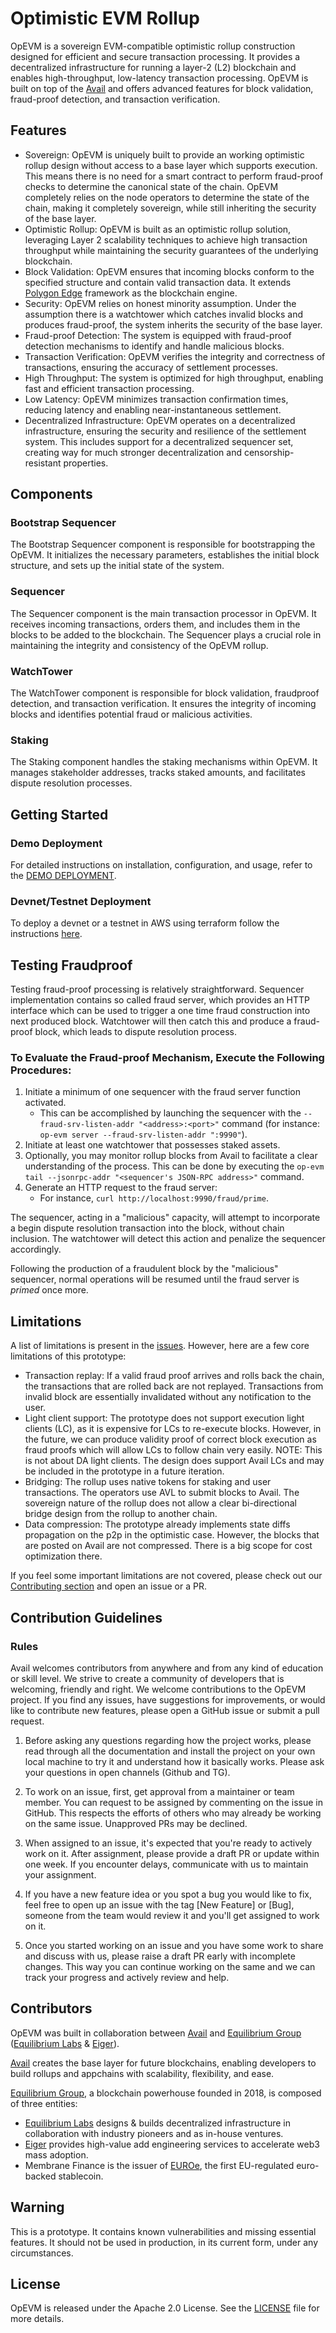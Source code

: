 # Optimistic EVM Rollup

OpEVM is a sovereign EVM-compatible optimistic rollup construction designed for efficient and secure transaction processing. It provides a decentralized infrastructure for running a layer-2 (L2) blockchain and enables high-throughput, low-latency transaction processing. OpEVM is built on top of the [Avail](https://www.availproject.org/) and offers advanced features for block validation, fraud-proof detection, and transaction verification.

## Features

- Sovereign: OpEVM is uniquely built to provide an working optimistic rollup design without access to a base layer which supports execution. This means there is no need for a smart contract to perform fraud-proof checks to determine the canonical state of the chain. OpEVM completely relies on the node operators to determine the state of the chain, making it completely sovereign, while still inheriting the security of the base layer. 
- Optimistic Rollup: OpEVM is built as an optimistic rollup solution, leveraging Layer 2 scalability techniques to achieve high transaction throughput while maintaining the security guarantees of the underlying blockchain.
- Block Validation: OpEVM ensures that incoming blocks conform to the specified structure and contain valid transaction data. It extends [Polygon Edge](https://github.com/0xPolygon/polygon-edge) framework as the blockchain engine.
- Security: OpEVM relies on honest minority assumption. Under the assumption there is a watchtower which catches invalid blocks and produces fraud-proof, the system inherits the security of the base layer. 
- Fraud-proof Detection: The system is equipped with fraud-proof detection mechanisms to identify and handle malicious blocks.
- Transaction Verification: OpEVM verifies the integrity and correctness of transactions, ensuring the accuracy of settlement processes.
- High Throughput: The system is optimized for high throughput, enabling fast and efficient transaction processing.
- Low Latency: OpEVM minimizes transaction confirmation times, reducing latency and enabling near-instantaneous settlement.
- Decentralized Infrastructure: OpEVM operates on a decentralized infrastructure, ensuring the security and resilience of the settlement system. This includes support for a decentralized sequencer set, creating way for much stronger decentralization and censorship-resistant properties. 


## Components

### Bootstrap Sequencer

The Bootstrap Sequencer component is responsible for bootstrapping the OpEVM. It initializes the necessary parameters, establishes the initial block structure, and sets up the initial state of the system.

### Sequencer

The Sequencer component is the main transaction processor in OpEVM. It receives incoming transactions, orders them, and includes them in the blocks to be added to the blockchain. The Sequencer plays a crucial role in maintaining the integrity and consistency of the OpEVM rollup.

### WatchTower

The WatchTower component is responsible for block validation, fraudproof detection, and transaction verification. It ensures the integrity of incoming blocks and identifies potential fraud or malicious activities.

### Staking

The Staking component handles the staking mechanisms within OpEVM. It manages stakeholder addresses, tracks staked amounts, and facilitates dispute resolution processes.


## Getting Started

### Demo Deployment

For detailed instructions on installation, configuration, and usage, refer to the [DEMO DEPLOYMENT](/docs/demo.md).

### Devnet/Testnet Deployment

To deploy a devnet or a testnet in AWS using terraform follow the instructions [here](/deployment/readme.md).

## Testing Fraudproof

Testing fraud-proof processing is relatively straightforward. Sequencer implementation contains so called fraud server, which provides an HTTP interface which can be used to trigger a one time fraud construction into next produced block. Watchtower will then catch this and produce a fraud-proof block, which leads to dispute resolution process.

### To Evaluate the Fraud-proof Mechanism, Execute the Following Procedures:

1. Initiate a minimum of one sequencer with the fraud server function activated.
   - This can be accomplished by launching the sequencer with the `--fraud-srv-listen-addr "<address>:<port>"` command (for instance: `op-evm server --fraud-srv-listen-addr ":9990"`).
2. Initiate at least one watchtower that possesses staked assets.
3. Optionally, you may monitor rollup blocks from Avail to facilitate a clear understanding of the process. This can be done by executing the `op-evm tail --jsonrpc-addr "<sequencer's JSON-RPC address>"` command.
4. Generate an HTTP request to the fraud server:
   - For instance, `curl http://localhost:9990/fraud/prime`.

The sequencer, acting in a "malicious" capacity, will attempt to incorporate a begin dispute resolution transaction into the block, without chain inclusion. The watchtower will detect this action and penalize the sequencer accordingly.

Following the production of a fraudulent block by the "malicious" sequencer, normal operations will be resumed until the fraud server is _primed_ once more.

## Limitations

A list of limitations is present in the [issues](https://github.com/availproject/op-evm/issues). However, here are a few core limitations of this prototype:
- Transaction replay: If a valid fraud proof arrives and rolls back the chain, the transactions that are rolled back are not replayed. Transactions from invalid block are essentially invalidated without any notification to the user.
- Light client support: The prototype does not support execution light clients (LC), as it is expensive for LCs to re-execute blocks. However, in the future, we can produce validity proof of correct block execution as fraud proofs which will allow LCs to follow chain very easily. NOTE: This is not about DA light clients. The design does support Avail LCs and may be included in the prototype in a future iteration. 
- Bridging: The rollup uses native tokens for staking and user transactions. The operators use AVL to submit blocks to Avail. The sovereign nature of the rollup does not allow a clear bi-directional bridge design from the rollup to another chain.
- Data compression: The prototype already implements state diffs propagation on the p2p in the optimistic case. However, the blocks that are posted on Avail are not compressed. There is a big scope for cost optimization there.

If you feel some important limitations are not covered, please check out our [Contributing section](https://github.com/availproject/op-evm#contributing) and open an issue or a PR. 

## Contribution Guidelines

### Rules

Avail welcomes contributors from anywhere and from any kind of education or skill level. We strive to create a community of developers that is welcoming, friendly and right. We welcome contributions to the OpEVM project. If you find any issues, have suggestions for improvements, or would like to contribute new features, please open a GitHub issue or submit a pull request.

1. Before asking any questions regarding how the project works, please read through all the documentation and install the project on your own local machine to try it and understand how it basically works. Please ask your questions in open channels (Github and TG).

2. To work on an issue, first, get approval from a maintainer or team member. You can request to be assigned by commenting on the issue in GitHub. This respects the efforts of others who may already be working on the same issue. Unapproved PRs may be declined.

3. When assigned to an issue, it's expected that you're ready to actively work on it. After assignment, please provide a draft PR or update within one week. If you encounter delays, communicate with us to maintain your assignment.

4. If you have a new feature idea or you spot a bug you would like to fix, feel free to open up an issue with the tag [New Feature] or [Bug], someone from the team would review it and you'll get assigned to work on it.

5. Once you started working on an issue and you have some work to share and discuss with us, please raise a draft PR early with incomplete changes. This way you can continue working on the same and we can track your progress and actively review and help.


## Contributors

OpEVM was built in collaboration between [Avail](https://www.availproject.org/) and [Equilibrium Group](https://www.eqg.co/) ([Equilibrium Labs](https://equilibrium.co/) & [Eiger](https://www.eiger.co/)).

[Avail](https://www.availproject.org/) creates the base layer for future blockchains, enabling developers to build rollups and appchains with scalability, flexibility, and ease.

[Equilibrium Group](https://www.eqg.co/), a blockchain powerhouse founded in 2018, is composed of three entities:
- [Equilibrium Labs](https://equilibrium.co/) designs & builds decentralized infrastructure in collaboration with industry pioneers and as in-house ventures.
- [Eiger](https://www.eiger.co/) provides high-value add engineering services to accelerate web3 mass adoption.
- Membrane Finance is the issuer of [EUROe](https://www.euroe.com/), the first EU-regulated euro-backed stablecoin.


## Warning
This is a prototype. It contains known vulnerabilities and missing essential features. It should not be used in production, in its current form, under any circumstances.

## License

OpEVM is released under the Apache 2.0 License. See the [LICENSE](LICENSE) file for more details.
